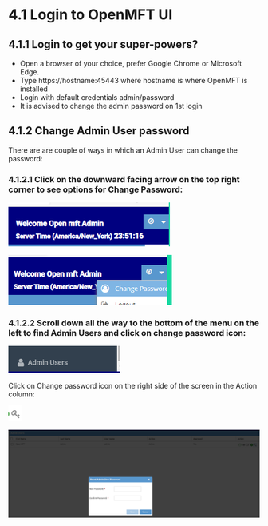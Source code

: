 # 4.1 Login to OpenMFT UI

## 4.1.1 Login to get your super-powers?

* Open a browser of your choice, prefer Google Chrome or Microsoft Edge.
* Type https://hostname:45443 where hostname is where OpenMFT is installed
* Login with default credentials admin/password
* It is advised to change the admin password on 1st login

## 4.1.2 Change Admin User password

There are are couple of ways in which an Admin User can change the password:

### 4.1.2.1 Click on the downward facing arrow on the top right corner to see options for Change Password:

![Click on the downward facing arrow on top right corner to see options for Change Password](../.gitbook/assets/image%20%286%29.png)

![Click on Change Password to change your password.](../.gitbook/assets/image%20%2810%29.png)

### 4.1.2.2 Scroll down all the way to the bottom of the menu on the left to find Admin Users and click on change password icon:

![Click on the last menu item on the left menu panel for OpenMFT.](../.gitbook/assets/image.png)

Click on Change password icon on the right side of the screen in the Action column:

![](../.gitbook/assets/image%20%288%29.png)

![Enter the new password and confirm to update the password.](../.gitbook/assets/image%20%283%29.png)



